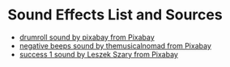 # Sound Effects List and Sources

* [drumroll sound by pixabay from Pixabay](https://pixabay.com/sound-effects/search/drum%20roll/)
* [negative beeps sound by themusicalnomad from Pixabay](https://pixabay.com/sound-effects/search/wrong/)
* [success 1 sound by Leszek Szary from Pixabay](https://pixabay.com/sound-effects/search/finished/)
